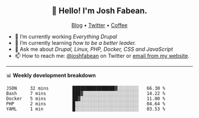 <h2 align="center">👋 Hello! I'm Josh Fabean.</h2>
<p align="center">
  <a href="https://joshfabean.com">Blog</a> •
  <a href="https://twitter.com/fabean">Twitter</a> •
  <a href="https://www.buymeacoffee.com/LSxne6Yr4">Coffee</a>
</p>

- 🔭 I’m currently working *Everything Drupal*
- 🌱 I’m currently learning *how to be a better leader.*
- 💬 Ask me about *Drupal, Linux, PHP, Docker, CSS and JavaScript*
- 📫 How to reach me: [@joshfabean](https://twitter.com/joshfabean) on Twitter or [email from my website](https://joshfabean.com).

-------

📊 **Weekly development breakdown**
<!--START_SECTION:waka-->
```text
JSON     32 mins         ████████████████▓░░░░░░░░   66.30 % 
Bash     7 mins          ███▓░░░░░░░░░░░░░░░░░░░░░   14.22 % 
Docker   5 mins          ██▓░░░░░░░░░░░░░░░░░░░░░░   11.00 % 
PHP      2 mins          █░░░░░░░░░░░░░░░░░░░░░░░░   04.64 % 
YAML     1 min           █░░░░░░░░░░░░░░░░░░░░░░░░   03.53 % 
```
<!--END_SECTION:waka-->

<!--
**fabean/fabean** is a ✨ _special_ ✨ repository because its `README.md` (this file) appears on your GitHub profile.

Here are some ideas to get you started:

- 🔭 I’m currently working on ...
- 🌱 I’m currently learning ...
- 👯 I’m looking to collaborate on ...
- 🤔 I’m looking for help with ...
- 💬 Ask me about ...
- 📫 How to reach me: ...
- 😄 Pronouns: ...
- ⚡ Fun fact: ...
-->
